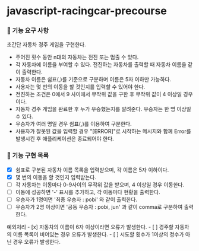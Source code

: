 # javascript-racingcar-precourse
### 📌 기능 요구 사항

초간단 자동차 경주 게임을 구현한다.

- 주어진 횟수 동안 n대의 자동차는 전진 또는 멈출 수 있다.
- 각 자동차에 이름을 부여할 수 있다. 전진하는 자동차를 출력할 때 자동차 이름을 같이 출력한다.
- 자동차 이름은 쉼표(,)를 기준으로 구분하며 이름은 5자 이하만 가능하다.
- 사용자는 몇 번의 이동을 할 것인지를 입력할 수 있어야 한다.
- 전진하는 조건은 0에서 9 사이에서 무작위 값을 구한 후 무작위 값이 4 이상일 경우이다.
- 자동차 경주 게임을 완료한 후 누가 우승했는지를 알려준다. 우승자는 한 명 이상일 수 있다.
- 우승자가 여러 명일 경우 쉼표(,)를 이용하여 구분한다.
- 사용자가 잘못된 값을 입력할 경우 "[ERROR]"로 시작하는 메시지와 함께 Error를 발생시킨 후 애플리케이션은 종료되어야 한다.

### 🚀 기능 구현 목록
- [x] 쉼표로 구분된 자동차 이름 목록을 입력받으며, 각 이름은 5자 이하이다.
- [x] 몇 번의 이동을 할 것인지 입력받는다.
- [ ] 각 자동차는 이동마다 0-9사이의 무작위 값을 받으며, 4 이상일 경우 이동한다.
- [ ] 이동에 성공하면 '-' 표시를 추가하고, 각 이동마다 현황을 출력한다.
- [ ] 우승자가 1명이면 '최종 우승자 : pobi' 와 같이 출력한다.
- [ ] 우승자가 2명 이상이면 '공동 우승자 : pobi, jun' 과 같이 comma로 구분하여 출력한다.

예외처리
    - [x] 자동차의 이름이 6자 이상이라면 오류가 발생한다.
    - [ ] 경주할 자동차의 이름 목록이 비어있는 경우 오류가 발생한다.
    - [ ] 시도할 횟수가 1이상의 정수가 아닌 경우 오류가 발생한다.
